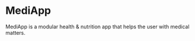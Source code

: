 # MediApp
MediApp is a modular health &amp; nutrition app that helps the user with medical matters.
